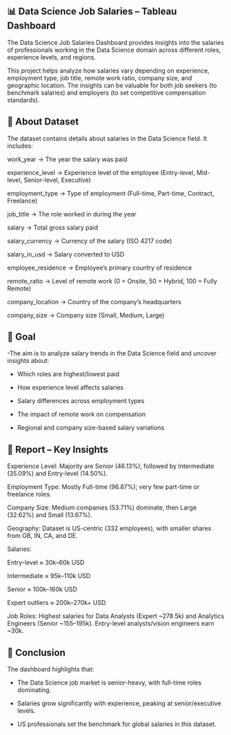 ## 📊 Data Science Job Salaries – Tableau Dashboard

The Data Science Job Salaries Dashboard provides insights into the salaries of professionals working in the Data Science domain across different roles, experience levels, and regions.

This project helps analyze how salaries vary depending on experience, employment type, job title, remote work ratio, company size, and geographic location. The insights can be valuable for both job seekers (to benchmark salaries) and employers (to set competitive compensation standards).

## 📂 About Dataset

The dataset contains details about salaries in the Data Science field. It includes:

work_year → The year the salary was paid

experience_level → Experience level of the employee (Entry-level, Mid-level, Senior-level, Executive)

employment_type → Type of employment (Full-time, Part-time, Contract, Freelance)

job_title → The role worked in during the year

salary → Total gross salary paid

salary_currency → Currency of the salary (ISO 4217 code)

salary_in_usd → Salary converted to USD

employee_residence → Employee’s primary country of residence

remote_ratio → Level of remote work (0 = Onsite, 50 = Hybrid, 100 = Fully Remote)

company_location → Country of the company’s headquarters

company_size → Company size (Small, Medium, Large)

## 🎯 Goal

-The aim is to analyze salary trends in the Data Science field and uncover insights about:

- Which roles are highest/lowest paid

- How experience level affects salaries

- Salary differences across employment types

- The impact of remote work on compensation

- Regional and company size-based salary variations

## 📝 Report – Key Insights

Experience Level: Majority are Senior (46.13%), followed by Intermediate (35.09%) and Entry-level (14.50%).

Employment Type: Mostly Full-time (96.87%); very few part-time or freelance roles.

Company Size: Medium companies (53.71%) dominate, then Large (32.62%) and Small (13.67%).

Geography: Dataset is US-centric (332 employees), with smaller shares from GB, IN, CA, and DE.

Salaries: 

Entry-level ≈ 30k–60k USD

Intermediate ≈ 95k–110k USD

Senior ≈ 100k–160k USD

Expert outliers ≈ 200k–270k+ USD

Job Roles: Highest salaries for Data Analysts (Expert ~278.5k) and Analytics Engineers (Senior ~155–195k). Entry-level analysts/vision engineers earn ~30k.


## 📌 Conclusion

The dashboard highlights that:

- The Data Science job market is senior-heavy, with full-time roles dominating.

- Salaries grow significantly with experience, peaking at senior/executive levels.

- US professionals set the benchmark for global salaries in this dataset.










